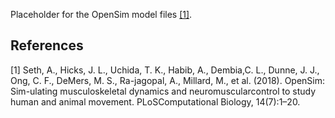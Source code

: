 Placeholder for the OpenSim model files [[1]](#1).

## References
<a id="1">[1]</a> 
Seth, A., Hicks, J. L., Uchida, T. K., Habib, A., Dembia,C. L., Dunne,  J. J.,  Ong,  C. F., DeMers,  M. S., Ra-jagopal, A., Millard, M., et al. (2018).
OpenSim: Sim-ulating musculoskeletal dynamics and neuromuscularcontrol to study human and animal movement.
PLoSComputational Biology, 14(7):1–20.